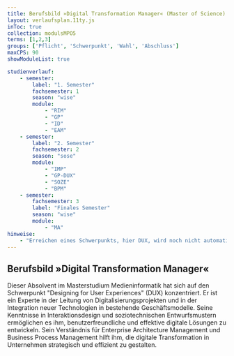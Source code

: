 ```yaml
---
title: Berufsbild »Digital Transformation Manager« (Master of Science)
layout: verlaufsplan.11ty.js
inToc: true
collection: modulsMPO5
terms: [1,2,3]
groups: ['Pflicht', 'Schwerpunkt', 'Wahl', 'Abschluss']
maxCPS: 90
showModuleList: true

studienverlauf:
    - semester:
        label: "1. Semester"
        fachsemester: 1
        season: "wise"
        module: 
            - "RIM"
            - "GP"
            - "ID"
            - "EAM"
    - semester:
        label: "2. Semester"
        fachsemester: 2
        season: "sose"
        module: 
            - "IMP"
            - "GP-DUX"
            - "SOZE"
            - "BPM"
    - semester:
        fachsemester: 3
        label: "Finales Semester"
        season: "wise"
        module: 
            - "MA"
hinweise:
    - "Erreichen eines Schwerpunkts, hier DUX, wird noch nicht automatisch geprüft"
---
```



## Berufsbild »Digital Transformation Manager«

Dieser Absolvent im Masterstudium Medieninformatik hat sich auf den Schwerpunkt "Designing for User Experiences" (DUX) konzentriert. Er ist ein Experte in der Leitung von Digitalisierungsprojekten und in der Integration neuer Technologien in bestehende Geschäftsmodelle. Seine Kenntnisse in Interaktionsdesign und soziotechnischen Entwurfsmustern ermöglichen es ihm, benutzerfreundliche und effektive digitale Lösungen zu entwickeln. Sein Verständnis für Enterprise Architecture Management und Business Process Management hilft ihm, die digitale Transformation in Unternehmen strategisch und effizient zu gestalten.